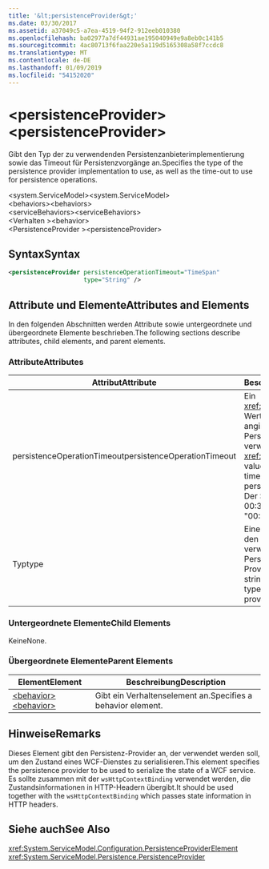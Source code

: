 ```yaml
---
title: '&lt;persistenceProvider&gt;'
ms.date: 03/30/2017
ms.assetid: a37049c5-a7ea-4519-94f2-912eeb010380
ms.openlocfilehash: ba02977a7df44931ae195040949e9a8eb0c141b5
ms.sourcegitcommit: 4ac80713f6faa220e5a119d5165308a58f7ccdc8
ms.translationtype: MT
ms.contentlocale: de-DE
ms.lasthandoff: 01/09/2019
ms.locfileid: "54152020"
---
```

# <a name="ltpersistenceprovidergt"></a><span data-ttu-id="d4dcc-102">&lt;persistenceProvider&gt;</span><span class="sxs-lookup"><span data-stu-id="d4dcc-102">&lt;persistenceProvider&gt;</span></span>
<span data-ttu-id="d4dcc-103">Gibt den Typ der zu verwendenden Persistenzanbieterimplementierung sowie das Timeout für Persistenzvorgänge an.</span><span class="sxs-lookup"><span data-stu-id="d4dcc-103">Specifies the type of the persistence provider implementation to use, as well as the time-out to use for persistence operations.</span></span>  
  
 <span data-ttu-id="d4dcc-104">\<system.ServiceModel></span><span class="sxs-lookup"><span data-stu-id="d4dcc-104">\<system.ServiceModel></span></span>  
<span data-ttu-id="d4dcc-105">\<behaviors></span><span class="sxs-lookup"><span data-stu-id="d4dcc-105">\<behaviors></span></span>  
<span data-ttu-id="d4dcc-106">\<serviceBehaviors></span><span class="sxs-lookup"><span data-stu-id="d4dcc-106">\<serviceBehaviors></span></span>  
<span data-ttu-id="d4dcc-107">\<Verhalten ></span><span class="sxs-lookup"><span data-stu-id="d4dcc-107">\<behavior></span></span>  
<span data-ttu-id="d4dcc-108">\<PersistenceProvider ></span><span class="sxs-lookup"><span data-stu-id="d4dcc-108">\<persistenceProvider></span></span>  
  
## <a name="syntax"></a><span data-ttu-id="d4dcc-109">Syntax</span><span class="sxs-lookup"><span data-stu-id="d4dcc-109">Syntax</span></span>  
  
```xml  
<persistenceProvider persistenceOperationTimeout="TimeSpan"
                     type="String" />
```  
  
## <a name="attributes-and-elements"></a><span data-ttu-id="d4dcc-110">Attribute und Elemente</span><span class="sxs-lookup"><span data-stu-id="d4dcc-110">Attributes and Elements</span></span>  
 <span data-ttu-id="d4dcc-111">In den folgenden Abschnitten werden Attribute sowie untergeordnete und übergeordnete Elemente beschrieben.</span><span class="sxs-lookup"><span data-stu-id="d4dcc-111">The following sections describe attributes, child elements, and parent elements.</span></span>  
  
### <a name="attributes"></a><span data-ttu-id="d4dcc-112">Attribute</span><span class="sxs-lookup"><span data-stu-id="d4dcc-112">Attributes</span></span>  
  
|<span data-ttu-id="d4dcc-113">Attribut</span><span class="sxs-lookup"><span data-stu-id="d4dcc-113">Attribute</span></span>|<span data-ttu-id="d4dcc-114">Beschreibung</span><span class="sxs-lookup"><span data-stu-id="d4dcc-114">Description</span></span>|  
|---------------|-----------------|  
|<span data-ttu-id="d4dcc-115">persistenceOperationTimeout</span><span class="sxs-lookup"><span data-stu-id="d4dcc-115">persistenceOperationTimeout</span></span>|<span data-ttu-id="d4dcc-116">Ein <xref:System.TimeSpan>-Wert, der das Timeout angibt, das für Persistenzvorgänge verwendet wird.</span><span class="sxs-lookup"><span data-stu-id="d4dcc-116">A <xref:System.TimeSpan> value that specifies the time-out used for persistence operations.</span></span> <span data-ttu-id="d4dcc-117">Der Standardwert ist "00: 00:30".</span><span class="sxs-lookup"><span data-stu-id="d4dcc-117">The default is "00:00:30".</span></span>|  
|<span data-ttu-id="d4dcc-118">Typ</span><span class="sxs-lookup"><span data-stu-id="d4dcc-118">type</span></span>|<span data-ttu-id="d4dcc-119">Eine Zeichenfolge, die den Typ der zu verwendenden Persistenz-Providerfactory angibt.</span><span class="sxs-lookup"><span data-stu-id="d4dcc-119">A string that specifies the type of the persistence provider factory to use.</span></span>|  
  
### <a name="child-elements"></a><span data-ttu-id="d4dcc-120">Untergeordnete Elemente</span><span class="sxs-lookup"><span data-stu-id="d4dcc-120">Child Elements</span></span>  
 <span data-ttu-id="d4dcc-121">Keine</span><span class="sxs-lookup"><span data-stu-id="d4dcc-121">None.</span></span>  
  
### <a name="parent-elements"></a><span data-ttu-id="d4dcc-122">Übergeordnete Elemente</span><span class="sxs-lookup"><span data-stu-id="d4dcc-122">Parent Elements</span></span>  
  
|<span data-ttu-id="d4dcc-123">Element</span><span class="sxs-lookup"><span data-stu-id="d4dcc-123">Element</span></span>|<span data-ttu-id="d4dcc-124">Beschreibung</span><span class="sxs-lookup"><span data-stu-id="d4dcc-124">Description</span></span>|  
|-------------|-----------------|  
|[<span data-ttu-id="d4dcc-125">\<behavior></span><span class="sxs-lookup"><span data-stu-id="d4dcc-125">\<behavior></span></span>](../../../../../docs/framework/configure-apps/file-schema/wcf/behavior-of-endpointbehaviors.md)|<span data-ttu-id="d4dcc-126">Gibt ein Verhaltenselement an.</span><span class="sxs-lookup"><span data-stu-id="d4dcc-126">Specifies a behavior element.</span></span>|  
  
## <a name="remarks"></a><span data-ttu-id="d4dcc-127">Hinweise</span><span class="sxs-lookup"><span data-stu-id="d4dcc-127">Remarks</span></span>  
 <span data-ttu-id="d4dcc-128">Dieses Element gibt den Persistenz-Provider an, der verwendet werden soll, um den Zustand eines WCF-Dienstes zu serialisieren.</span><span class="sxs-lookup"><span data-stu-id="d4dcc-128">This element specifies the persistence provider to be used to serialize the state of a WCF service.</span></span> <span data-ttu-id="d4dcc-129">Es sollte zusammen mit der `wsHttpContextBinding` verwendet werden, die Zustandsinformationen in HTTP-Headern übergibt.</span><span class="sxs-lookup"><span data-stu-id="d4dcc-129">It should be used together with the `wsHttpContextBinding` which passes state information in HTTP headers.</span></span>  
  
## <a name="see-also"></a><span data-ttu-id="d4dcc-130">Siehe auch</span><span class="sxs-lookup"><span data-stu-id="d4dcc-130">See Also</span></span>  
 <xref:System.ServiceModel.Configuration.PersistenceProviderElement>  
 <xref:System.ServiceModel.Persistence.PersistenceProvider>

